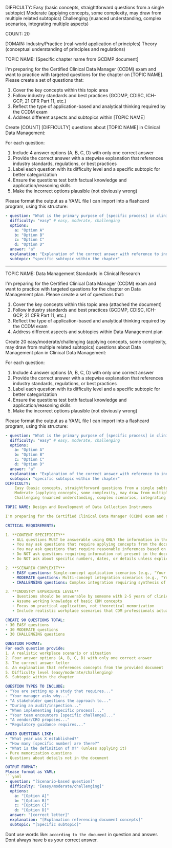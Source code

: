 DIFFICULTY:
    Easy (basic concepts, straightforward questions from a single subtopic)
    Moderate (applying concepts, some complexity, may draw from multiple related subtopics)
    Challenging (nuanced understanding, complex scenarios, integrating multiple aspects)

COUNT: 20

DOMAIN:
    Industry/Practice (real-world application of principles)
    Theory (conceptual understanding of principles and regulations)

TOPIC NAME: [Specific chapter name from GCDMP document]

I'm preparing for the Certified Clinical Data Manager (CCDM) exam and want to practice with targeted questions for the chapter on [TOPIC NAME]. Please create a set of questions that:

1. Cover the key concepts within this topic area
2. Follow industry standards and best practices (GCDMP, CDISC, ICH-GCP, 21 CFR Part 11, etc.)
3. Reflect the type of application-based and analytical thinking required by the CCDM exam
4. Address different aspects and subtopics within [TOPIC NAME]

Create [COUNT] [DIFFICULTY] questions about [TOPIC NAME] in Clinical Data Management:

For each question:
1. Include 4 answer options (A, B, C, D) with only one correct answer
2. Provide the correct answer with a stepwise explanation that references industry standards, regulations, or best practices
3. Label each question with its difficulty level and a specific subtopic for better categorization
4. Ensure the questions test both factual knowledge and application/reasoning skills
5. Make the incorrect options plausible (not obviously wrong)

Please format the output as a YAML file I can import into a flashcard program, using this structure:
```yaml
- question: "What is the primary purpose of [specific process] in clinical data management?"
  difficulty: "easy" # easy, moderate, challenging
  options:
    a: "Option A"
    b: "Option B"
    c: "Option C"
    d: "Option D"
  answer: "a"
  explanation: "Explanation of the correct answer with reference to industry standards or best practices (not specifically referencing the document)."
  subtopic: "specific subtopic within the chapter"
```



--------

TOPIC NAME: Data Management Standards in Clinical Research

I'm preparing for the Certified Clinical Data Manager (CCDM) exam and want to practice with targeted questions for the chapter on Data Management plan. Please create a set of questions that:

1. Cover the key concepts within this topic area (attached the document)
2. Follow industry standards and best practices (GCDMP, CDISC, ICH-GCP, 21 CFR Part 11, etc.)
3. Reflect the type of application-based and analytical thinking required by the CCDM exam
4. Address different aspects and subtopics within Data Management plan

Create 20 easy/moderate/challenging (applying concepts, some complexity, may draw from multiple related subtopics) questions about Data Management plan in Clinical Data Management:

For each question:
1. Include 4 answer options (A, B, C, D) with only one correct answer
2. Provide the correct answer with a stepwise explanation that references industry standards, regulations, or best practices
3. Label each question with its difficulty level and a specific subtopic for better categorization
4. Ensure the questions test both factual knowledge and application/reasoning skills
5. Make the incorrect options plausible (not obviously wrong)

Please format the output as a YAML file I can import into a flashcard program, using this structure:
```yaml
- question: "What is the primary purpose of [specific process] in clinical data management?"
  difficulty: "easy" # easy, moderate, challenging
  options:
    a: "Option A"
    b: "Option B"
    c: "Option C"
    d: "Option D"
  answer: "a"
  explanation: "Explanation of the correct answer with reference to industry standards or best practices (not specifically referencing the document)."
  subtopic: "specific subtopic within the chapter"
DIFFICULTY:
    Easy (basic concepts, straightforward questions from a single subtopic)
    Moderate (applying concepts, some complexity, may draw from multiple related subtopics)
    Challenging (nuanced understanding, complex scenarios, integrating multiple aspects)
```


```yaml
TOPIC NAME: Design and Development of Data Collection Instrumens

I'm preparing for the Certified Clinical Data Manager (CCDM) exam and need practice questions for the chapter on [Topic Name]. I have attached the specific document/chapter content that should be used as the SOURCE for all questions.

CRITICAL REQUIREMENTS:

1. **CONTENT SPECIFICITY**
   - ALL questions MUST be answerable using ONLY the information in the provided document
   - You may ask questions that require applying concepts from the document to scenarios
   - You may ask questions that require reasonable inferences based on the document's content
   - Do NOT ask questions requiring information not present in the document
   - Do NOT ask about specific numbers, dates, or details unless explicitly stated in the document

2. **SCENARIO COMPLEXITY**
   - EASY questions: Single-concept application scenarios (e.g., "Your team needs to do X. Based on the standard, what should you do?")
   - MODERATE questions: Multi-concept integration scenarios (e.g., "Your study involves X and Y. How do standards A and B work together?")
   - CHALLENGING questions: Complex integration requiring synthesis of multiple concepts (e.g., "Given constraints X, Y, and Z, how would you apply multiple standards to solve this problem?")

3. **INDUSTRY EXPERIENCE LEVEL**
   - Questions should be answerable by someone with 2-5 years of clinical data management experience
   - Assume working knowledge of basic CDM concepts
   - Focus on practical application, not theoretical memorization
   - Include realistic workplace scenarios that CDM professionals actually face

CREATE 90 QUESTIONS TOTAL:
- 30 EASY questions
- 30 MODERATE questions  
- 30 CHALLENGING questions

QUESTION FORMAT:
For each question provide:
1. A realistic workplace scenario or situation
2. Four answer options (A, B, C, D) with only one correct answer
3. The correct answer letter
4. An explanation that references concepts from the provided document
5. Difficulty level (easy/moderate/challenging)
6. Subtopic within the chapter

QUESTION TYPES TO INCLUDE:
- "You are setting up a study that requires..."
- "Your manager asks why..."
- "A stakeholder questions the approach to..."
- "During an audit/inspection..."
- "When implementing [specific process]..."
- "Your team encounters [specific challenge]..."
- "A vendor/CRO proposes..."
- "Regulatory guidance requires..."

AVOID QUESTIONS LIKE:
- "What year was X established?"
- "How many [specific number] are there?"
- "What is the definition of X?" (unless applying it)
- Pure memorization questions
- Questions about details not in the document

OUTPUT FORMAT:
Please format as YAML:
```yaml
- question: "[Scenario-based question]"
  difficulty: "[easy/moderate/challenging]"
  options:
    a: "[Option A]"
    b: "[Option B]"
    c: "[Option C]"
    d: "[Option D]"
  answer: "[correct letter]"
  explanation: "[Explanation referencing document concepts]"
  subtopic: "[Specific subtopic]"
```
Dont use words like: `according to the document` in question and answer.
Dont always have b as your correct answer.
```